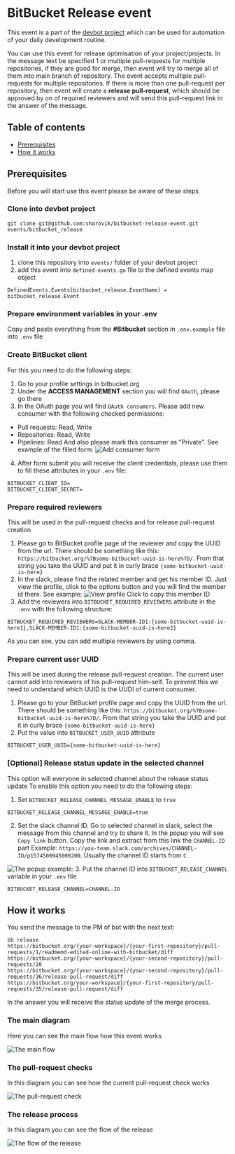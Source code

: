 # BitBucket Release event
This event is a part of the [devbot project](https://github.com/sharovik/devbot) which can be used for automation of your daily development routine.

You can use this event for release optimisation of your project/projects. In the message text be specified 1 or multiple pull-requests for multiple repositories, if they are good for merge, then event will try to merge all of them into main branch of repository.
The event accepts multiple pull-requests for multiple repositories. If there is more than one pull-request per repository, then event will create a **release pull-request**, which should be approved by on of required reviewers and will send this pull-request link in the answer of the message.

## Table of contents
- [Prerequisites](#prerequisites)
- [How it works](#how-it-works)

## Prerequisites
Before you will start use this event please be aware of these steps

### Clone into devbot project
```
git clone git@github.com:sharovik/bitbucket-release-event.git events/bitbucket_release
```

### Install it into your devbot project
1. clone this repository into `events/` folder of your devbot project
2. add this event into `defined-events.go` file to the defined events map object
``` 
DefinedEvents.Events[bitbucket_release.EventName] = bitbucket_release.Event
```

### Prepare environment variables in your .env
Copy and paste everything from the **#Bitbucket** section in `.env.example` file into `.env` file

### Create BitBucket client
For this you need to do the following steps:
1. Go to your profile settings in bitbucket.org
2. Under the **ACCESS MANAGEMENT** section you will find `OAuth`, please go there
3. In the OAuth page you will find `OAuth consumers`. Please add new consumer with the following checked permissions:
- Pull requests: Read, Write
- Repositories: Read, Write
- Pipelines: Read
And also please mark this consumer as "Private".
See example of the filled form:
![Add consumer form](documentation/images/bitbucket-consumer-add-form.png)

4. After form submit you will receive the client credentials, please use them to fill these attributes in your `.env` file:
```
BITBUCKET_CLIENT_ID=
BITBUCKET_CLIENT_SECRET=
```

### Prepare required reviewers
This will be used in the pull-request checks and for release pull-request creation 
1. Please go to BitBucket profile page of the reviewer and copy the UUID from the url. There should be something like this:
`https://bitbucket.org/%7Bsome-bitbucket-uuid-is-here%7D/`. From that string you take the UUID and put it in curly brace `{some-bitbucket-uuid-is-here}`
2. In the slack, please find the related member and get his member ID. Just view the profile, click to the options button and you will find the member id there.
See example:
![View profile](documentation/images/slack-profile-copy-member-id.png)
Click to copy this member ID 
3. Add the reviewers into `BITBUCKET_REQUIRED_REVIEWERS` attribute in the `.env` with the following structure:
```
BITBUCKET_REQUIRED_REVIEWERS=SLACK-MEMBER-ID1:{some-bitbucket-uuid-is-here1},SLACK-MEMBER-ID1:{some-bitbucket-uuid-is-here2}
```
As you can see, you can add multiple reviewers by using comma.

### Prepare current user UUID
This will be used during the release pull-request creation. The current user cannot add into reviewers of his pull-request him-self. To prevent this we need to understand which UUID is the UUDI of current consumer.
1. Please go to your BitBucket profile page and copy the UUID from the url. There should be something like this: `https://bitbucket.org/%7Bsome-bitbucket-uuid-is-here%7D/`. From that string you take the UUID and put it in curly brace `{some-bitbucket-uuid-is-here}`
2. Put the value into `BITBUCKET_USER_UUID` attribute
```
BITBUCKET_USER_UUID={some-bitbucket-uuid-is-here}
```

### [Optional] Release status update in the selected channel
This option will everyone in selected channel about the release status update
To enable this option you need to do the following steps:
1. Set `BITBUCKET_RELEASE_CHANNEL_MESSAGE_ENABLE` to `true`
```
BITBUCKET_RELEASE_CHANNEL_MESSAGE_ENABLE=true
``` 
2. Set the slack channel ID. Go to selected channel in slack, select the message from this channel and try to share it. In the popup you will see `Copy link` button. Copy the link and extract from this link the `CHANNEL-ID` part
Example: `https://you-team.slack.com/archives/CHANNEL-ID/p1574500945000200`. Usually the channel ID starts from `C`.

![The popup example:](documentation/images/slack-channel-id-popup.png)
3. Put the channel ID into `BITBUCKET_RELEASE_CHANNEL` variable in your `.env` file
``` 
BITBUCKET_RELEASE_CHANNEL=CHANNEL-ID
```

## How it works
You send the message to the PM of bot with the next text: 
```
bb release
https://bitbucket.org/{your-workspace}/{your-first-repository}/pull-requests/1/readmemd-edited-online-with-bitbucket/diff
https://bitbucket.org/{your-workspace}/{your-second-repository}/pull-requests/20
https://bitbucket.org/{your-workspace}/{your-second-repository}/pull-requests/36/release-pull-request/diff
https://bitbucket.org/your-workspace}/{your-first-repository/pull-requests/35/release-pull-request/diff
```
In the answer you will receive the status update of the merge process.

### The main diagram
Here you can see the main flow how this event works

![The main flow](documentation/images/bitbucket-release-event.png)

### The pull-request checks
In this diagram you can see how the current pull-request check works

![The pull-request check](documentation/images/the-pull-request-check.png)

### The release process
In this diagram you can see the flow of the release

![The flow of the release](documentation/images/release-process.png)
